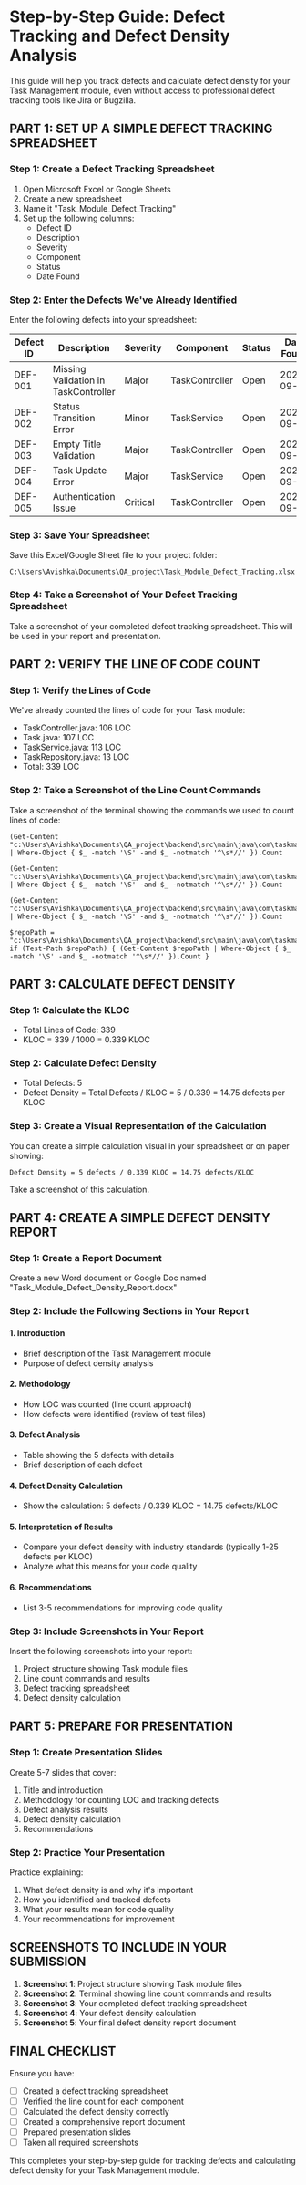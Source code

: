 # Step-by-Step Guide: Defect Tracking and Defect Density Analysis

This guide will help you track defects and calculate defect density for your Task Management module, even without access to professional defect tracking tools like Jira or Bugzilla.

## PART 1: SET UP A SIMPLE DEFECT TRACKING SPREADSHEET

### Step 1: Create a Defect Tracking Spreadsheet
1. Open Microsoft Excel or Google Sheets
2. Create a new spreadsheet
3. Name it "Task_Module_Defect_Tracking"
4. Set up the following columns:
   - Defect ID
   - Description
   - Severity
   - Component
   - Status
   - Date Found

### Step 2: Enter the Defects We've Already Identified
Enter the following defects into your spreadsheet:

| Defect ID | Description | Severity | Component | Status | Date Found |
|-----------|-------------|----------|-----------|--------|------------|
| DEF-001 | Missing Validation in TaskController | Major | TaskController | Open | 2025-09-21 |
| DEF-002 | Status Transition Error | Minor | TaskService | Open | 2025-09-21 |
| DEF-003 | Empty Title Validation | Major | TaskController | Open | 2025-09-21 |
| DEF-004 | Task Update Error | Major | TaskService | Open | 2025-09-21 |
| DEF-005 | Authentication Issue | Critical | TaskController | Open | 2025-09-21 |

### Step 3: Save Your Spreadsheet
Save this Excel/Google Sheet file to your project folder:
```
C:\Users\Avishka\Documents\QA_project\Task_Module_Defect_Tracking.xlsx
```

### Step 4: Take a Screenshot of Your Defect Tracking Spreadsheet
Take a screenshot of your completed defect tracking spreadsheet. This will be used in your report and presentation.

## PART 2: VERIFY THE LINE OF CODE COUNT

### Step 1: Verify the Lines of Code
We've already counted the lines of code for your Task module:
- TaskController.java: 106 LOC
- Task.java: 107 LOC
- TaskService.java: 113 LOC
- TaskRepository.java: 13 LOC
- Total: 339 LOC

### Step 2: Take a Screenshot of the Line Count Commands
Take a screenshot of the terminal showing the commands we used to count lines of code:
```
(Get-Content "c:\Users\Avishka\Documents\QA_project\backend\src\main\java\com\taskmanager\controller\TaskController.java" | Where-Object { $_ -match '\S' -and $_ -notmatch '^\s*//' }).Count

(Get-Content "c:\Users\Avishka\Documents\QA_project\backend\src\main\java\com\taskmanager\model\Task.java" | Where-Object { $_ -match '\S' -and $_ -notmatch '^\s*//' }).Count

(Get-Content "c:\Users\Avishka\Documents\QA_project\backend\src\main\java\com\taskmanager\service\TaskService.java" | Where-Object { $_ -match '\S' -and $_ -notmatch '^\s*//' }).Count

$repoPath = "c:\Users\Avishka\Documents\QA_project\backend\src\main\java\com\taskmanager\repository\TaskRepository.java"; if (Test-Path $repoPath) { (Get-Content $repoPath | Where-Object { $_ -match '\S' -and $_ -notmatch '^\s*//' }).Count }
```

## PART 3: CALCULATE DEFECT DENSITY

### Step 1: Calculate the KLOC
- Total Lines of Code: 339
- KLOC = 339 / 1000 = 0.339 KLOC

### Step 2: Calculate Defect Density
- Total Defects: 5
- Defect Density = Total Defects / KLOC = 5 / 0.339 = 14.75 defects per KLOC

### Step 3: Create a Visual Representation of the Calculation
You can create a simple calculation visual in your spreadsheet or on paper showing:
```
Defect Density = 5 defects / 0.339 KLOC = 14.75 defects/KLOC
```

Take a screenshot of this calculation.

## PART 4: CREATE A SIMPLE DEFECT DENSITY REPORT

### Step 1: Create a Report Document
Create a new Word document or Google Doc named "Task_Module_Defect_Density_Report.docx"

### Step 2: Include the Following Sections in Your Report

#### 1. Introduction
- Brief description of the Task Management module
- Purpose of defect density analysis

#### 2. Methodology
- How LOC was counted (line count approach)
- How defects were identified (review of test files)

#### 3. Defect Analysis
- Table showing the 5 defects with details
- Brief description of each defect

#### 4. Defect Density Calculation
- Show the calculation: 5 defects / 0.339 KLOC = 14.75 defects/KLOC

#### 5. Interpretation of Results
- Compare your defect density with industry standards (typically 1-25 defects per KLOC)
- Analyze what this means for your code quality

#### 6. Recommendations
- List 3-5 recommendations for improving code quality

### Step 3: Include Screenshots in Your Report
Insert the following screenshots into your report:
1. Project structure showing Task module files
2. Line count commands and results
3. Defect tracking spreadsheet
4. Defect density calculation

## PART 5: PREPARE FOR PRESENTATION

### Step 1: Create Presentation Slides
Create 5-7 slides that cover:
1. Title and introduction
2. Methodology for counting LOC and tracking defects
3. Defect analysis results
4. Defect density calculation
5. Recommendations

### Step 2: Practice Your Presentation
Practice explaining:
1. What defect density is and why it's important
2. How you identified and tracked defects
3. What your results mean for code quality
4. Your recommendations for improvement

## SCREENSHOTS TO INCLUDE IN YOUR SUBMISSION

1. **Screenshot 1**: Project structure showing Task module files
2. **Screenshot 2**: Terminal showing line count commands and results
3. **Screenshot 3**: Your completed defect tracking spreadsheet
4. **Screenshot 4**: Your defect density calculation
5. **Screenshot 5**: Your final defect density report document

## FINAL CHECKLIST

Ensure you have:
- [ ] Created a defect tracking spreadsheet
- [ ] Verified the line count for each component
- [ ] Calculated the defect density correctly
- [ ] Created a comprehensive report document
- [ ] Prepared presentation slides
- [ ] Taken all required screenshots

This completes your step-by-step guide for tracking defects and calculating defect density for your Task Management module.